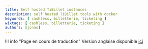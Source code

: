 ```yaml
---
title: Self hosted TiBillet instances
description: self hosted TiBillet tools with docker
keywords: [ cashless, billetterie, ticketing ]
wiktags: [ cashless, billetterie, ticketing ]
authors: [jonas]
---
```


!!! info "Page en cours de traduction"
    Version anglaise disponible [ici](/standalone/self-hosting/)
